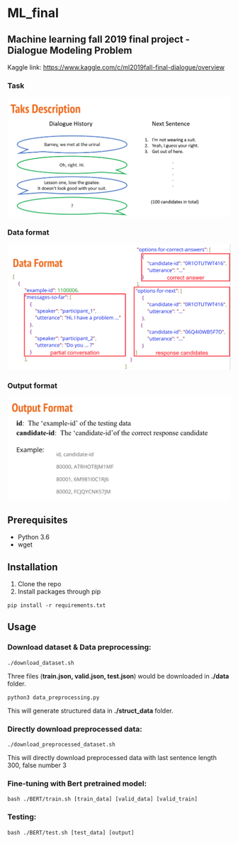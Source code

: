 # ML_final

## Machine learning fall 2019 final project -  Dialogue Modeling Problem
Kaggle link: https://www.kaggle.com/c/ml2019fall-final-dialogue/overview


### Task
![image](https://github.com/lopeterlo/ML_final/blob/master/pic/Task_description.png)
### Data format
![image](https://github.com/lopeterlo/ML_final/blob/master/pic/data_format.png)
### Output format
![image](https://github.com/lopeterlo/ML_final/blob/master/pic/output_format.png)

## Prerequisites
* Python 3.6
* wget

## Installation
1. Clone the repo
2. Install packages through pip
```
pip install -r requirements.txt
```
## Usage
### Download dataset & Data preprocessing:
```
./download_dataset.sh
```
Three files (**train.json, valid.json, test.json**) would be downloaded in **./data** folder.

```
python3 data_preprocessing.py
```
This will generate structured data in **./struct_data** folder.
### Directly download preprocessed data:
```
./download_preprocessed_dataset.sh
```
This will directly download preprocessed data with last sentence length 300, false number 3

### Fine-tuning with Bert pretrained model:

```
bash ./BERT/train.sh [train_data] [valid_data] [valid_train]
```

### Testing:
```
bash ./BERT/test.sh [test_data] [output]
```
